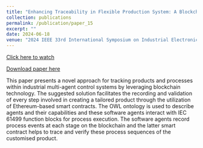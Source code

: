 ```yaml
---
title: "Enhancing Traceability in Flexible Production System: A Blockchain-Powered Approach in IEC 61499 Multi-Agent Control System"
collection: publications
permalink: /publication/paper_15
excerpt: ""
date: 2024-06-18
venue: "2024 IEEE 33rd International Symposium on Industrial Electronics (ISIE), Ulsan, South Korea"
---
```


[Click here to watch](https://youtu.be/GE6_AFXsyfE)

[Download paper here](http://midhunxavier.github.io/files/paper15.pdf)

This paper presents a novel approach for tracking products and processes within industrial multi-agent control systems by leveraging blockchain technology. The suggested solution facilitates the recording and validation of every step involved in creating a tailored product through the utilization of Ethereum-based smart contracts. The OWL ontology is used to describe agents and their capabilities and these software agents interact with IEC 61499 function blocks for process execution. The software agents record process events at each stage on the blockchain and the latter smart contract helps to trace and verify these process sequences of the customised product.
